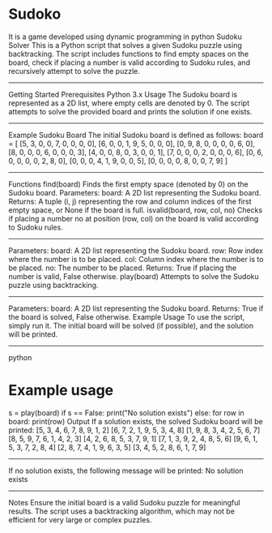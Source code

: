 # Sudoko
It is a game developed using dynamic programming in python
Sudoku Solver
This is a Python script that solves a given Sudoku puzzle using backtracking. The script includes functions to find empty spaces on the board, check if placing a number is valid according to Sudoku rules, and recursively attempt to solve the puzzle.
************************************************************************************
Getting Started
Prerequisites
Python 3.x
Usage
The Sudoku board is represented as a 2D list, where empty cells are denoted by 0. The script attempts to solve the provided board and prints the solution if one exists.
*************************************************************************************
Example Sudoku Board
The initial Sudoku board is defined as follows:
board = [
   [5, 3, 0, 0, 7, 0, 0, 0, 0],
   [6, 0, 0, 1, 9, 5, 0, 0, 0],
   [0, 9, 8, 0, 0, 0, 0, 6, 0],
   [8, 0, 0, 0, 6, 0, 0, 0, 3],
   [4, 0, 0, 8, 0, 3, 0, 0, 1],
   [7, 0, 0, 0, 2, 0, 0, 0, 6],
   [0, 6, 0, 0, 0, 0, 2, 8, 0],
   [0, 0, 0, 4, 1, 9, 0, 0, 5],
   [0, 0, 0, 0, 8, 0, 0, 7, 9]
]
****************************************************************************************
Functions
find(board)
Finds the first empty space (denoted by 0) on the Sudoku board.
Parameters:
board: A 2D list representing the Sudoku board.
Returns:
A tuple (i, j) representing the row and column indices of the first empty space, or None if the board is full.
isvalid(board, row, col, no)
Checks if placing a number no at position (row, col) on the board is valid according to Sudoku rules.
******************************************************************************************
Parameters:
board: A 2D list representing the Sudoku board.
row: Row index where the number is to be placed.
col: Column index where the number is to be placed.
no: The number to be placed.
Returns:
True if placing the number is valid, False otherwise.
play(board)
Attempts to solve the Sudoku puzzle using backtracking.
*****************************************************************************************************
Parameters:
board: A 2D list representing the Sudoku board.
Returns:
True if the board is solved, False otherwise.
Example Usage
To use the script, simply run it. The initial board will be solved (if possible), and the solution will be printed.
******************************************************************************************************
python
# Example usage
s = play(board)
if s == False:
    print("No solution exists")
else:
    for row in board:
        print(row)
Output
If a solution exists, the solved Sudoku board will be printed:
[5, 3, 4, 6, 7, 8, 9, 1, 2]
[6, 7, 2, 1, 9, 5, 3, 4, 8]
[1, 9, 8, 3, 4, 2, 5, 6, 7]
[8, 5, 9, 7, 6, 1, 4, 2, 3]
[4, 2, 6, 8, 5, 3, 7, 9, 1]
[7, 1, 3, 9, 2, 4, 8, 5, 6]
[9, 6, 1, 5, 3, 7, 2, 8, 4]
[2, 8, 7, 4, 1, 9, 6, 3, 5]
[3, 4, 5, 2, 8, 6, 1, 7, 9]
******************************************************************************************************
If no solution exists, the following message will be printed:
No solution exists
******************************************************************************************************
Notes
Ensure the initial board is a valid Sudoku puzzle for meaningful results.
The script uses a backtracking algorithm, which may not be efficient for very large or complex puzzles.
